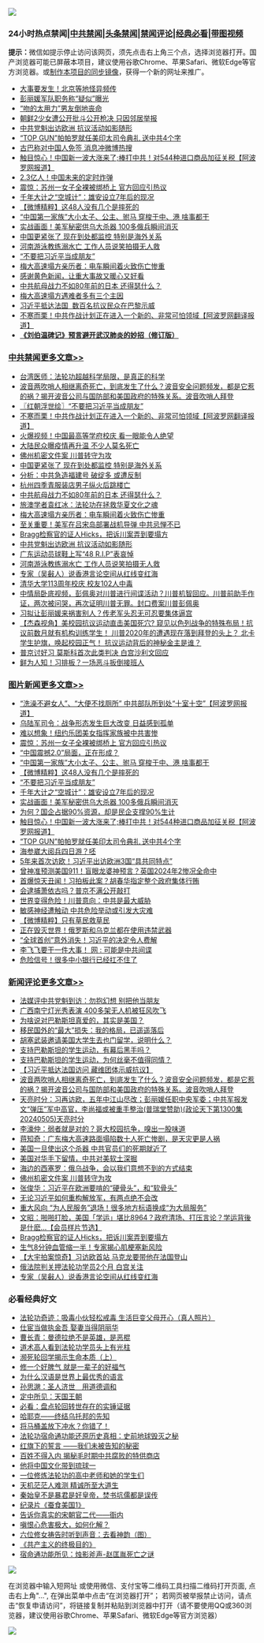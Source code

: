 ![](https://raw.githubusercontent.com/jsvpn/jsproxy/dev/64photo/fqnews-qr.jpg)

<div id="tt">
<h3>24小时热点禁闻|<a href="#%E4%B8%AD%E5%85%B1%E7%A6%81%E9%97%BB%E6%9B%B4%E5%A4%9A%E6%96%87%E7%AB%A0">中共禁闻</a>|<a href="#%E5%9B%BE%E7%89%87%E6%96%B0%E9%97%BB%E6%9B%B4%E5%A4%9A%E6%96%87%E7%AB%A0">头条禁闻</a>|<a href="#%E6%96%B0%E9%97%BB%E8%AF%84%E8%AE%BA%E6%9B%B4%E5%A4%9A%E6%96%87%E7%AB%A0">禁闻评论|<a href="#%E5%BF%85%E7%9C%8B%E7%BB%8F%E5%85%B8%E5%A5%BD%E6%96%87">经典必看</a>|<a href="https://9290254.xyz/3" target="_blank">带图视频</a></h3>
<div><b>提示：</b>微信如提示停止访问该网页，须先点击右上角三个点，选择浏览器打开。国产浏览器可能已屏蔽本项目，建议使用谷歌Chrome、苹果Safari、微软Edge等官方浏览器。或<a href="%E5%88%B6%E4%BD%9Cgit%E7%A6%81%E9%97%BB%E9%95%9C%E5%83%8F.md">制作本项目的同步镜像</a>，获得一个新的网址来推广。</div>
<ul>

<li><a href="/ccpdope/20240505/2033004.md">大事要发生！北京等地怪异频传</a></li>
<li><a href="/headline/20240505/2032986.md">彭丽媛军队职务称“疑似”曝光</a></li>
<li><a href="/worldnews/20240506/2033099.md">“吻的太用力”男友倒地丧命</a></li>
<li><a href="/worldnews/20240505/2032966.md">朝鲜2少女遭公开批斗公开枪决 只因邻居举报</a></li>
<li><a href="/cbnews/20240505/2033026.md">中共党魁出访欧洲 抗议活动如影随形</a></li>
<li><a href="/topimagenews/20240505/2033010.md">“TOP GUN”帕帕罗就任美印太司令典礼 送中共4个字</a></li>
<li><a href="/headline/20240505/2032987.md">古巴称对中国人免签 消息冲微博热搜</a></li>
<li><a href="/topimagenews/20240506/2033093.md">触目惊心！中国新一波大涨来了;棒打中共！对544种进口商品加征关税【阿波罗网报道】</a></li>
<li><a href="/cnnews/20240506/2033095.md">2.3亿人！中国未来的定时炸弹</a></li>
<li><a href="/topimagenews/20240506/2033189.md">震惊：苏州一女子全裸被绑桥上 官方回应引热议</a></li>
<li><a href="/topimagenews/20240506/2033125.md">千年大计之“空城计”：雄安设立7年后的现况</a></li>
<li><a href="/topimagenews/20240506/2033183.md">【微博精粹】这48人没有几个是摔死的</a></li>
<li><a href="/topimagenews/20240506/2033184.md">“中国第一家族”大小太子、公主、驸马 穿梭于中、港 啥事都干</a></li>
<li><a href="/topimagenews/20240506/2033112.md">实战画面！美军秘密供乌大杀器 100多俄兵瞬间消灭</a></li>
<li><a href="/cbnews/20240506/2033126.md">中国更紧张了 现在到处都监控 特别是海外关系</a></li>
<li><a href="/cbnews/20240505/2033024.md">河南游泳教练溺水亡 工作人员说笑拍摄无人救</a></li>
<li><a href="/topimagenews/20240506/2033141.md">“不要把习近平当成朋友”</a></li>
<li><a href="/cbnews/20240506/2033096.md">梅大高速塌方亲历者：电车瞬间着火致伤亡惨重</a></li>
<li><a href="/lifebaike/20240505/2033042.md">感谢黄色新闻，让重大事故又暖心又好看</a></li>
<li><a href="/cbnews/20240506/2033098.md">中共航母战力不如80年前的日本 还得瑟什么？</a></li>
<li><a href="/ccpdope/20240506/2033065.md">梅大高速塌方遇难者多有三个主因</a></li>
<li><a href="/ssgc/20240506/2033089.md">习近平抵达法国  数百名抗议民众在巴黎示威</a></li>
<li><a href="/cbnews/20240506/2033186.md">不寒而栗！中共作战计划正在进入一个新的、非常可怕领域【阿波罗网翻译报道】</a></li>
<li><b><a href="/comments/20200207/1272816.md" target="_blank">《刘伯温碑记》预言避开武汉肺炎的妙招（修订版）</a></b></li>
</ul>
</div>

<div class="catlist">
<h3><a href="/cbnews/" target="_blank">中共禁闻</a><span><a href="/cbnews/" target="_blank" rel="nofollow">更多文章>></a></span></h3>
<ul>
<li><a href="/cbnews/20240506/2033020.md" target="_blank">台湾医师：法轮功超越科学局限，是真正的科学</a></li>
<li><a href="/comments/20240506/2033196.md" target="_blank">波音两吹哨人相继离奇死亡，到底发生了什么？波音安全问题频发，都是它惹的祸？揭开波音公司与国防部和美国政府的特殊关系。波音吹哨人拜登</a></li>
<li><a href="/cbnews/20240506/2033194.md" target="_blank">〖红朝浮世绘〗“不要把习近平当成朋友”</a></li>
<li><a href="/cbnews/20240506/2033186.md" target="_blank">不寒而栗！中共作战计划正在进入一个新的、非常可怕领域【阿波罗网翻译报道】</a></li>
<li><a href="/cbnews/20240506/2033185.md" target="_blank">火爆视频！中国最高等学府校庆 看一眼能令人绝望</a></li>
<li><a href="/cbnews/20240506/2033164.md" target="_blank">大陆民众曝疫情再升温 不少人莫名死亡</a></li>
<li><a href="/comments/20240506/2033138.md" target="_blank">佛州机密文件案 川普转守为攻</a></li>
<li><a href="/cbnews/20240506/2033126.md" target="_blank">中国更紧张了 现在到处都监控 特别是海外关系</a></li>
<li><a href="/cbnews/20240506/2033102.md" target="_blank">分析：中共急造福建号 破绽多 或遭反制</a></li>
<li><a href="/cbnews/20240506/2033101.md" target="_blank">杭州四季青服装店男子纵火后跳楼亡</a></li>
<li><a href="/cbnews/20240506/2033098.md" target="_blank">中共航母战力不如80年前的日本 还得瑟什么？</a></li>
<li><a href="/cbnews/20240506/2033097.md" target="_blank">旅澳学者袁红冰：法轮功在拯救华夏文化之魂</a></li>
<li><a href="/cbnews/20240506/2033096.md" target="_blank">梅大高速塌方亲历者：电车瞬间着火致伤亡惨重</a></li>
<li><a href="/cbnews/20240506/2033094.md" target="_blank">至关重要！美军在吕宋岛部署战机导弹 中共忌惮不已</a></li>
<li><a href="/comments/20240506/2033067.md" target="_blank">Bragg检察官的证人Hicks，把诉川案弄到要塌方</a></li>
<li><a href="/cbnews/20240505/2033026.md" target="_blank">中共党魁出访欧洲 抗议活动如影随形</a></li>
<li><a href="/cbnews/20240505/2033025.md" target="_blank">广东运动员球鞋上写“48 R.I.P”表哀悼</a></li>
<li><a href="/cbnews/20240505/2033024.md" target="_blank">河南游泳教练溺水亡 工作人员说笑拍摄无人救</a></li>
<li><a href="/comments/20240505/2033003.md" target="_blank">专家（吴㪫人）说香港言论空间从红线变红海</a></li>
<li><a href="/cbnews/20240505/2032952.md" target="_blank">清华大学113周年校庆 校友102人中毒</a></li>
<li><a href="/comments/20240505/2032935.md" target="_blank">中情局卧底视频，彭佩奥对川普进行间谍活动？川普机智回应。川普前助手作证，两次被问哭，再次证明川普无罪。封口费案川普彭佩奥</a></li>
<li><a href="/cbnews/20240505/2032904.md" target="_blank">习拟让彭丽媛来祸害别人？传老军头忍无可忍要集体逼宫</a></li>
<li><a href="/comments/20240505/2032852.md" target="_blank">【杰森视角】美校园抗议运动直击美国死穴?  窥见以色列战争的特殊布局！抗议前数月就有机构训练学生！ 川普2020年的遭遇现在落到拜登的头上？ 北卡学生护旗，唤起校园正气！ 抗议运动背后的神秘金主是谁？</a></li>
<li><a href="/cbnews/20240505/2032809.md" target="_blank">普京讨好习 莫斯科首次此类判决 白宫沙利文回应</a></li>
<li><a href="/cbnews/20240505/2032808.md" target="_blank">鲜为人知！习排板？一场恶斗扳倒接班人</a></li>

</ul>
</div>
<div class="catlist">
<h3><a href="/topimagenews/" target="_blank">图片新闻</a><span><a href="/topimagenews/" target="_blank" rel="nofollow">更多文章>></a></span></h3>
<ul>
<li><a href="/topimagenews/20240506/2033229.md" target="_blank">“洗澡不避女人”、“大便不找厕所” 中共部队所到处“十室十空”【阿波罗网报道】</a></li>
<li><a href="/topimagenews/20240506/2033217.md" target="_blank">乌陆军司令：战争形态发生巨大改变 日益感到孤单</a></li>
<li><a href="/topimagenews/20240506/2033208.md" target="_blank">难以想象！纽约乐团美女指挥家族被中共害惨</a></li>
<li><a href="/topimagenews/20240506/2033189.md" target="_blank">震惊：苏州一女子全裸被绑桥上 官方回应引热议</a></li>
<li><a href="/topimagenews/20240506/2033188.md" target="_blank">“中国震撼2.0”局面，正在形成？</a></li>
<li><a href="/topimagenews/20240506/2033184.md" target="_blank">“中国第一家族”大小太子、公主、驸马 穿梭于中、港 啥事都干</a></li>
<li><a href="/topimagenews/20240506/2033183.md" target="_blank">【微博精粹】这48人没有几个是摔死的</a></li>
<li><a href="/topimagenews/20240506/2033141.md" target="_blank">“不要把习近平当成朋友”</a></li>
<li><a href="/topimagenews/20240506/2033125.md" target="_blank">千年大计之“空城计”：雄安设立7年后的现况</a></li>
<li><a href="/topimagenews/20240506/2033112.md" target="_blank">实战画面！美军秘密供乌大杀器 100多俄兵瞬间消灭</a></li>
<li><a href="/topimagenews/20240506/2033111.md" target="_blank">为何？国企占据90%资源，却是民企支撑90%生计</a></li>
<li><a href="/topimagenews/20240506/2033093.md" target="_blank">触目惊心！中国新一波大涨来了;棒打中共！对544种进口商品加征关税【阿波罗网报道】</a></li>
<li><a href="/topimagenews/20240505/2033010.md" target="_blank">“TOP GUN”帕帕罗就任美印太司令典礼 送中共4个字</a></li>
<li><a href="/topimagenews/20240505/2033009.md" target="_blank">海参崴大阅兵四日游？呸</a></li>
<li><a href="/topimagenews/20240505/2032934.md" target="_blank">5年来首次访欧！习近平出访欧洲3国“具共同特点”</a></li>
<li><a href="/topimagenews/20240505/2032933.md" target="_blank">曾神准预测美国911！盲眼龙婆神预言？英国2024年2惨况全命中</a></li>
<li><a href="/topimagenews/20240505/2032903.md" target="_blank">首爆惊天丑闻！习拍板此案？胡春华指定整个政府集体行贿</a></li>
<li><a href="/topimagenews/20240505/2032902.md" target="_blank">会逮捕萧依古吗？普京不满公开敲打</a></li>
<li><a href="/topimagenews/20240505/2032893.md" target="_blank">世界变得危险！川普意向：中共是最大威胁</a></li>
<li><a href="/topimagenews/20240505/2032862.md" target="_blank">敏感神经遭触动 中共危险举动或引发大灾难</a></li>
<li><a href="/topimagenews/20240505/2032861.md" target="_blank">【微博精粹】只有草民救草民</a></li>
<li><a href="/topimagenews/20240505/2032839.md" target="_blank">正在毁灭世界！俄罗斯和乌克兰都在使用违禁武器</a></li>
<li><a href="/topimagenews/20240505/2032826.md" target="_blank">“全球首创”意外消失！习近平的决定令人费解</a></li>
<li><a href="/topimagenews/20240505/2032825.md" target="_blank">李飞飞要干一件大事！ 网 : 可能是中共间谍</a></li>
<li><a href="/topimagenews/20240505/2032807.md" target="_blank">危险信号！很多中小银行已经扛不住了</a></li>

</ul>
</div>
<div class="catlist">
<h3><a href="/comments/" target="_blank">新闻评论</a><span><a href="/comments/" target="_blank" rel="nofollow">更多文章>></a></span></h3>
<ul>
<li><a href="/comments/20240506/2033237.md" target="_blank">法媒评中共党魁到访：勿抱幻想 别把他当朋友</a></li>
<li><a href="/comments/20240506/2033234.md" target="_blank">广西南宁灯光秀表演 400多架无人机被狂风吹飞</a></li>
<li><a href="/comments/20240506/2033230.md" target="_blank">为啥说对巴勒斯坦真爱的，其实是美国？</a></li>
<li><a href="/comments/20240506/2033221.md" target="_blank">移民国外的“最大”损失：我的格局，已遥遥落后</a></li>
<li><a href="/comments/20240506/2033220.md" target="_blank">胡塞武装邀请美国大学生去也门留学，说明什么？</a></li>
<li><a href="/comments/20240506/2033211.md" target="_blank">支持巴勒斯坦的学生运动，有幕后黑手吗？</a></li>
<li><a href="/comments/20240506/2033210.md" target="_blank">支持巴勒斯坦的学生运动，为何丝毫不值得同情？</a></li>
<li><a href="/comments/20240506/2033206.md" target="_blank">【习近平抵达法国访问 藏维团体示威抗议】</a></li>
<li><a href="/comments/20240506/2033196.md" target="_blank">波音两吹哨人相继离奇死亡，到底发生了什么？波音安全问题频发，都是它惹的祸？揭开波音公司与国防部和美国政府的特殊关系。波音吹哨人拜登</a></li>
<li><a href="/comments/20240506/2033163.md" target="_blank">天亮时分：习再访欧，五年中江山尽改；彭丽媛任职中央军委；中共军报发文“弹压”军中高官，李尚福或被重手整治(普瑞堂赞助)(政论天下第1300集 20240505)天亮时分</a></li>
<li><a href="/comments/20240506/2033149.md" target="_blank">李濠仲：弱者就是对的？哥大校园抗争，嗅出一股味道</a></li>
<li><a href="/comments/20240506/2033148.md" target="_blank">蒋知奇：广东梅大高速路面塌陷数十人死亡惨剧，是天灾更是人祸</a></li>
<li><a href="/comments/20240506/2033147.md" target="_blank">美国一旦使出这个杀器 中共官员们的死期就近了</a></li>
<li><a href="/comments/20240506/2033146.md" target="_blank">美国对华手下留情，中共对美软土深掘</a></li>
<li><a href="/comments/20240506/2033145.md" target="_blank">海边的西塞罗：俄乌战争，会以我们意想不到的方式结束</a></li>
<li><a href="/comments/20240506/2033138.md" target="_blank">佛州机密文件案 川普转守为攻</a></li>
<li><a href="/comments/20240506/2033128.md" target="_blank">张俊华：习近平在欧洲要啃的“硬骨头”，和“软骨头”</a></li>
<li><a href="/comments/20240506/2033127.md" target="_blank">无论习近平如何重构解放军，有两点绝不会改</a></li>
<li><a href="/comments/20240506/2033115.md" target="_blank">重大风向 “为人民服务”退场！很多地方标语换成“为大局服务”</a></li>
<li><a href="/comments/20240506/2033108.md" target="_blank">文昭：啪啪打脸，美国「学运」堪比8964？政府清场、打压言论？学运背後是什麽&#8230;【会员样片节选】</a></li>
<li><a href="/comments/20240506/2033067.md" target="_blank">Bragg检察官的证人Hicks，把诉川案弄到要塌方</a></li>
<li><a href="/comments/20240505/2033034.md" target="_blank">生气8分钟血管缩一半！专家揭心肌梗塞新风险</a></li>
<li><a href="/comments/20240505/2033033.md" target="_blank">【大宇拍案惊奇】习访欧首站 马克龙要带他在法国登山</a></li>
<li><a href="/comments/20240505/2033015.md" target="_blank">俄法院判关押法轮功学员2个月 白宫关注</a></li>
<li><a href="/comments/20240505/2033003.md" target="_blank">专家（吴㪫人）说香港言论空间从红线变红海</a></li>

</ul>
</div>

<div class="catlist">
<h3>必看经典好文</h3>
<ul>
<li><a href="/comments/20220506/1729215.md" target="_blank">法轮功奇迹：吸毒小伙轻松戒毒 生活巨变父母开心（真人照片）</a></li>
<li><a href="/lifebaike/20161111/612348.md" target="_blank">仕宦当做执金吾 娶妻当得阴丽华</a></li>
<li><a href="/comments/20220727/1763613.md" target="_blank">曹长青：曼德拉绝不是英雄，是恶棍</a></li>
<li><a href="/comments/20200227/1284657.md" target="_blank">道术高人看到法轮功学员头上有光柱</a></li>
<li><a href="/cbnews/20230821/1923149.md" target="_blank">濒死轮回学揭示生命本质（上）</a></li>
<li><a href="/funmedia/20200713/1359909.md" target="_blank">修一个好脾气 就是一辈子的好福气</a></li>
<li><a href="/ssgc/20200820/1382763.md" target="_blank">为什么汉语是世界上最优秀的语言</a></li>
<li><a href="/comments/20210216/1488350.md" target="_blank">孙思邈：圣人济世　用道德调和</a></li>
<li><a href="/tculture/xiulian/20151111/470021.md" target="_blank">定中所见：天国王朝</a></li>
<li><a href="/comments/20211129/1658340.md" target="_blank">必看：盘点轮回转世存在的实锤证据</a></li>
<li><a href="/comments/20220516/1733397.md" target="_blank">哈耶克——终结乌托邦的先知</a></li>
<li><a href="/cnnews/20230303/1855390.md" target="_blank">将马桶盖放下冲水？你错了！</a></li>
<li><a href="/tculture/20121025/73069.md" target="_blank">法轮功宿命通功能还原历史真相：史前地球毁灭之秘</a></li>
<li><a href="/comments/20221219/1825441.md" target="_blank">红旗下的誓言 ——我们未被告知的秘密</a></li>
<li><a href="/lifebaike/20200711/1358994.md" target="_blank">百姓不得入内 揭秘毛时期中共腐败的特供商店</a></li>
<li><a href="/bannedvideo/20220425/1724098.md" target="_blank">他将中国文化带到琉球一</a></li>
<li><a href="/cbnews/20200702/1354550.md" target="_blank">一位修炼法轮功的高中老师和她的学生们</a></li>
<li><a href="/comments/20210302/1496716.md" target="_blank">天机茫茫人难测 精诚所至大道生</a></li>
<li><a href="/lifebaike/20210407/1521258.md" target="_blank">秦始皇不是暴君是好皇帝，焚书坑儒都是误传</a></li>
<li><a href="/taiwannews/20210119/1470524.md" target="_blank">纪录片《蚕食美国1》</a></li>
<li><a href="/lifebaike/20221107/1807601.md" target="_blank">告诉你真实的宋朝官二代——衙内</a></li>
<li><a href="/tculture/20231002/1941287.md" target="_blank">嗔恨心危害极大，如何化解？</a></li>
<li><a href="/tculture/20130420/118883.md" target="_blank">六位修女祷告时听到声音：去看神韵（图）</a></li>
<li><a href="/bookwiki/20171120/858084.md" target="_blank">《共产主义的终极目的》</a></li>
<li><a href="/tculture/20151001/455916.md" target="_blank">宿命通功能所见：烛影斧声-赵匡胤死亡之谜</a></li>

</ul>
</div>

![](https://raw.githubusercontent.com/jsvpn/jsproxy/dev/64photo/fqnews-qr.jpg)

在浏览器中输入短网址 或使用微信、支付宝等二维码工具扫描二维码打开页面, 点击右上角"...", 在弹出菜单中点击“在浏览器打开”； 若网页被举报禁止访问，请点击“恢复申请访问”，将链接复制并粘贴到浏览器中打开（请不要使用QQ或360浏览器，建议使用谷歌Chrome、苹果Safari、微软Edge等官方浏览器）

![](https://raw.githubusercontent.com/jsvpn/jsproxy/dev/64photo/wx.jpg)
